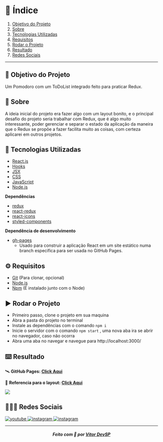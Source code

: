 # 📌 Índice

1. [Objetivo do Projeto](#dart-objetivo-do-projeto)
2. [Sobre](#page_with_curl-sobre)
3. [Tecnologias Utilizadas](#rocket-tecnologias-utilizadas)
4. [Requisitos](#gear-requisitos)
5. [Rodar o Projeto](#arrow_forward-rodar-o-projeto)
6. [Resultado](#keyboard-resultado)
7. [Redes Sociais](#man_technologist-redes-sociais)

---

## 🎯 Objetivo do Projeto

Um Pomodoro com um ToDoList integrado feito para praticar Redux.

## 📃 Sobre

A ideia inicial do projeto era fazer algo com um layout bonito, e o principal desafio do projeto seria trabalhar com Redux, que é algo muito interessante, poder gerenciar e separar o estado da aplicação da maneira que o Redux se propõe a fazer facilita muito as coisas, com certeza aplicarei em outros projetos.

## 🚀 Tecnologias Utilizadas

* [React.js](https://pt-br.reactjs.org/)
* [Hooks](https://pt-br.reactjs.org/docs/hooks-intro.html)
* [JSX](https://pt-br.reactjs.org/docs/introducing-jsx.html)
* [CSS](https://developer.mozilla.org/pt-BR/docs/Web/CSS)
* [JavaScript](https://developer.mozilla.org/pt-BR/docs/Web/JavaScript)
* [Node.js](https://nodejs.org/en/)

**Dependências**

* [redux](https://redux.js.org/introduction/getting-started)
* [react-redux](https://react-redux.js.org/introduction/quick-start)
* [react-icons](https://react-icons.github.io/react-icons/)
* [styled-components](https://styled-components.com/)

**Dependência de desenvolvimento**

* [gh-pages](https://www.npmjs.com/package/gh-pages)
    - Usado para construir a aplicação React em um site estático numa branch especifica para ser usada no GitHub Pages.

## ⚙️ Requisitos

* [Git](https://git-scm.com/) (Para clonar, opcional)
* [Node.js](https://nodejs.org/en/)
* [Npm](https://www.npmjs.com/) (É instalado junto com o Node)

## ▶️ Rodar o Projeto

* Primeiro passo, clone o projeto em sua maquina
* Abra a pasta do projeto no terminal
* Instale as dependências com o comando `npm i`
* Inicie o servidor com o comando `npm start` , uma nova aba ira se abrir no navegador, caso não ocorra
* Abra uma aba no navegar e navegue para http://localhost:3000/

## ⌨️ Resultado

🛰️ **GitHub Pages: [Click Aqui](https://vitordevsp.github.io/pomodoro-redux/)**

🔖 **Referencia para o layout: [Click Aqui](https://dribbble.com/shots/11116733-Ramp-Instant)**

![](https://raw.githubusercontent.com/vitordevsp/pomodoro-redux/master/prints/print-pomodoro.png)

## 🧑🏽‍💻 Redes Sociais

<a href="https://www.youtube.com/channel/UCFIHeoKduKPsE2m1oSiK9Mg" target="_blank">
    <img src="https://img.shields.io/badge/YouTube-FF0000?style=for-the-badge&logo=youtube&logoColor=white" alt="youtube" />
</a>

<a href="https://www.instagram.com/vitordevsp" target="_blank">
    <img src="https://img.shields.io/badge/Instagram-e64d5a?style=for-the-badge&logo=instagram&logoColor=white" alt="instagram" />
</a>

<a href="https://www.linkedin.com/in/vitordevsp" target="_blank">
    <img src="https://img.shields.io/badge/LinkedIn-0077B5?style=for-the-badge&logo=linkedin&logoColor=white" alt="instagram" />
</a>

---

<h5 align='center' >Feito com 💙 por <a href="https://github.com/vitordevsp" target="_blank">Vitor DevSP</a> </h5>
